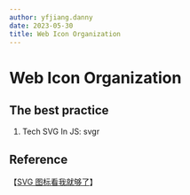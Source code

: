 ```yaml
---
author: yfjiang.danny
date: 2023-05-30
title: Web Icon Organization
---
```


# Web Icon Organization

## The best practice

1. Tech
   SVG In JS: svgr

## Reference

【[SVG 图标看我就够了](https://juejin.cn/post/6875901124931977229#heading-10)】
